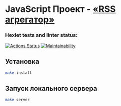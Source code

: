 # JavaScript Проект - [«RSS агрегатор»](https://frontend-project-lvl3-steel-eta.vercel.app/)

### Hexlet tests and linter status:

[![Actions Status](https://github.com/wake7777/frontend-project-lvl3/workflows/hexlet-check/badge.svg)](https://github.com/wake7777/frontend-project-lvl3/actions)
[![Maintainability](https://api.codeclimate.com/v1/badges/7ea092a47811ad9a720a/maintainability)](https://codeclimate.com/github/wake7777/frontend-project-lvl3/maintainability)

## Установка

```sh
make install
```

## Запуск локального сервера

```sh
make server
```